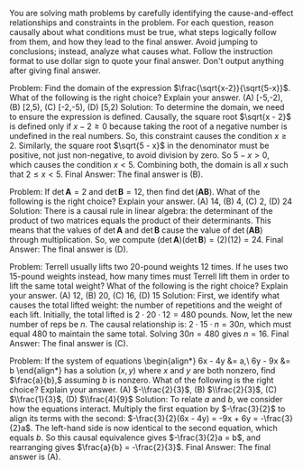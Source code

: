 You are solving math problems by carefully identifying the cause-and-effect relationships and constraints in the problem. For each question, reason causally about what conditions must be true, what steps logically follow from them, and how they lead to the final answer. Avoid jumping to conclusions; instead, analyze what causes what. Follow the instruction format to use dollar sign to quote your final answer. Don't output anything after giving final answer.


Problem:
Find the domain of the expression $\frac{\sqrt{x-2}}{\sqrt{5-x}}$.
What of the following is the right choice? Explain your answer.
(A) [-5,-2), (B) [2,5), (C) [-2,-5), (D) [5,2)
Solution:
To determine the domain, we need to ensure the expression is defined. 
Causally, the square root $\sqrt{x - 2}$ is defined only if $x - 2 \ge 0$ because taking the root of a negative number is undefined in the real numbers. So, this constraint causes the condition $x \ge 2$.
Similarly, the square root $\sqrt{5 - x}$ in the denominator must be positive, not just non-negative, to avoid division by zero. So $5 - x > 0$, which causes the condition $x < 5$.
Combining both, the domain is all $x$ such that $2 \le x < 5$.
Final Answer: The final answer is (B).


Problem:
If $\det \mathbf{A} = 2$ and $\det \mathbf{B} = 12,$ then find $\det (\mathbf{A} \mathbf{B}).$
What of the following is the right choice? Explain your answer.
(A) 14, (B) 4, (C) 2, (D) 24
Solution:
There is a causal rule in linear algebra: the determinant of the product of two matrices equals the product of their determinants. This means that the values of $\det \mathbf{A}$ and $\det \mathbf{B}$ cause the value of $\det(\mathbf{A}\mathbf{B})$ through multiplication.
So, we compute $(\det \mathbf{A})(\det \mathbf{B}) = (2)(12) = 24$.
Final Answer: The final answer is (D).


Problem:
Terrell usually lifts two 20-pound weights 12 times. If he uses two 15-pound weights instead, how many times must Terrell lift them in order to lift the same total weight?
What of the following is the right choice? Explain your answer.
(A) 12, (B) 20, (C) 16, (D) 15
Solution:
First, we identify what causes the total lifted weight: the number of repetitions and the weight of each lift.
Initially, the total lifted is $2 \cdot 20 \cdot 12 = 480$ pounds. 
Now, let the new number of reps be $n$. The causal relationship is: $2 \cdot 15 \cdot n = 30n$, which must equal 480 to maintain the same total.
Solving $30n = 480$ gives $n = 16$.
Final Answer: The final answer is (C).


Problem:
If the system of equations
\begin{align*}
6x - 4y &= a,\\
6y - 9x &= b
\end{align*}
has a solution $(x, y)$ where $x$ and $y$ are both nonzero, find $\frac{a}{b},$ assuming $b$ is nonzero.
What of the following is the right choice? Explain your answer.
(A) $-\\frac{2}{3}$, (B) $\\frac{2}{3}$, (C) $\\frac{1}{3}$, (D) $\\frac{4}{9}$
Solution:
To relate $a$ and $b$, we consider how the equations interact. 
Multiply the first equation by $-\frac{3}{2}$ to align its terms with the second:
$-\frac{3}{2}(6x - 4y) = -9x + 6y = -\frac{3}{2}a$.
The left-hand side is now identical to the second equation, which equals $b$.
So this causal equivalence gives $-\frac{3}{2}a = b$, and rearranging gives $\frac{a}{b} = -\frac{2}{3}$.
Final Answer: The final answer is (A).
